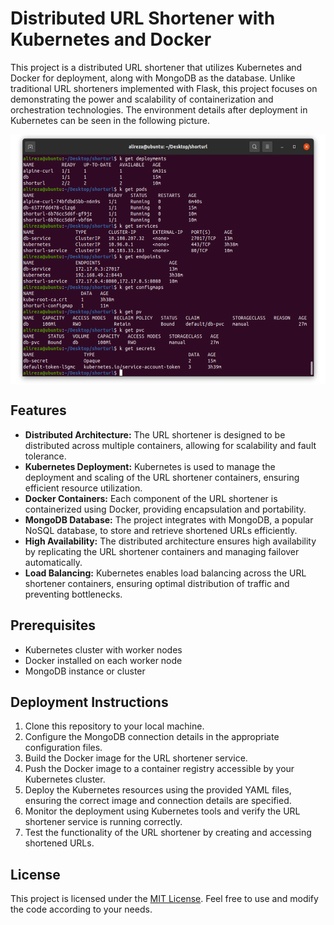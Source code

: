 # Distributed URL Shortener with Kubernetes and Docker

This project is a distributed URL shortener that utilizes Kubernetes and Docker for deployment, along with MongoDB as the database. Unlike traditional URL shorteners implemented with Flask, this project focuses on demonstrating the power and scalability of containerization and orchestration technologies. The environment details after deployment in Kubernetes can be seen in the following picture.
<p align="center">
  <img src="./screenshots/kubernetes.PNG" align='center' alt="kubernetes" width="600" height="400">
</p>

## Features
- **Distributed Architecture:** The URL shortener is designed to be distributed across multiple containers, allowing for scalability and fault tolerance.
- **Kubernetes Deployment:** Kubernetes is used to manage the deployment and scaling of the URL shortener containers, ensuring efficient resource utilization.
- **Docker Containers:** Each component of the URL shortener is containerized using Docker, providing encapsulation and portability.
- **MongoDB Database:** The project integrates with MongoDB, a popular NoSQL database, to store and retrieve shortened URLs efficiently.
- **High Availability:** The distributed architecture ensures high availability by replicating the URL shortener containers and managing failover automatically.
- **Load Balancing:** Kubernetes enables load balancing across the URL shortener containers, ensuring optimal distribution of traffic and preventing bottlenecks.

## Prerequisites
- Kubernetes cluster with worker nodes
- Docker installed on each worker node
- MongoDB instance or cluster

## Deployment Instructions
1. Clone this repository to your local machine.
2. Configure the MongoDB connection details in the appropriate configuration files.
3. Build the Docker image for the URL shortener service.
4. Push the Docker image to a container registry accessible by your Kubernetes cluster.
5. Deploy the Kubernetes resources using the provided YAML files, ensuring the correct image and connection details are specified.
6. Monitor the deployment using Kubernetes tools and verify the URL shortener service is running correctly.
7. Test the functionality of the URL shortener by creating and accessing shortened URLs.

## License
This project is licensed under the [MIT License](LICENSE). Feel free to use and modify the code according to your needs.
